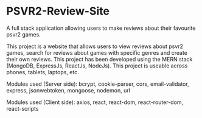 # PSVR2-Review-Site
A full stack application allowing users to make reviews about their favourite psvr2 games.

This project is a website that allows users to view reviews about psvr2 games, search for reviews about games with specific genres and create their own reviews. This project has been developed using the MERN stack (MongoDB, ExpressJs, ReactJs, NodeJs). This project is useable across phones, tablets, laptops, etc. 

Modules used (Server side): 
bcrypt, cookie-parser, cors, email-validator, express, jsonwebtoken, mongoose, nodemon, url

Modules used (Client side):
axios, react, react-dom, react-router-dom, react-scripts
